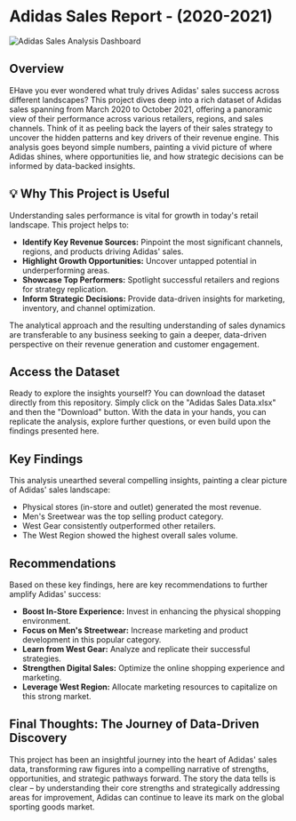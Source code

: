 # Adidas Sales Report - (2020-2021)

![Adidas Sales Analysis Dashboard](https://github.com/user-attachments/assets/8862ca9c-941e-4fa2-8104-0f4db483f1a9)

## Overview

EHave you ever wondered what truly drives Adidas' sales success across different landscapes? This project dives deep into a rich dataset of Adidas sales spanning from March 2020 to October 2021, offering a panoramic view of their performance across various retailers, regions, and sales channels. Think of it as peeling back the layers of their sales strategy to uncover the hidden patterns and key drivers of their revenue engine. This analysis goes beyond simple numbers, painting a vivid picture of where Adidas shines, where opportunities lie, and how strategic decisions can be informed by data-backed insights.

## 💡 Why This Project is Useful

Understanding sales performance is vital for growth in today's retail landscape. This project helps to:

* **Identify Key Revenue Sources:** Pinpoint the most significant channels, regions, and products driving Adidas' sales.
* **Highlight Growth Opportunities:** Uncover untapped potential in underperforming areas.
* **Showcase Top Performers:** Spotlight successful retailers and regions for strategy replication.
* **Inform Strategic Decisions:** Provide data-driven insights for marketing, inventory, and channel optimization.

The analytical approach and the resulting understanding of sales dynamics are transferable to any business seeking to gain a deeper, data-driven perspective on their revenue generation and customer engagement.

## Access the Dataset

Ready to explore the insights yourself? You can download the dataset directly from this repository. Simply click on the "Adidas Sales Data.xlsx" and then the "Download" button. With the data in your hands, you can replicate the analysis, explore further questions, or even build upon the findings presented here.

## Key Findings

This analysis unearthed several compelling insights, painting a clear picture of Adidas' sales landscape:

* Physical stores (in-store and outlet) generated the most revenue.
* Men's Sreetwear was the top selling product category.
* West Gear consistently outperformed other retailers.
* The West Region showed the highest overall sales volume.


## Recommendations

Based on these key findings, here are key recommendations to further amplify Adidas' success:
* **Boost In-Store Experience:** Invest in enhancing the physical shopping environment.
* **Focus on Men's Streetwear:** Increase marketing and product development in this popular category.
* **Learn from West Gear:** Analyze and replicate their successful strategies.
* **Strengthen Digital Sales:** Optimize the online shopping experience and marketing.
* **Leverage West Region:** Allocate marketing resources to capitalize on this strong market.

## Final Thoughts: The Journey of Data-Driven Discovery

This project has been an insightful journey into the heart of Adidas' sales data, transforming raw figures into a compelling narrative of strengths, opportunities, and strategic pathways forward. The story the data tells is clear – by understanding their core strengths and strategically addressing areas for improvement, Adidas can continue to leave its mark on the global sporting goods market.
